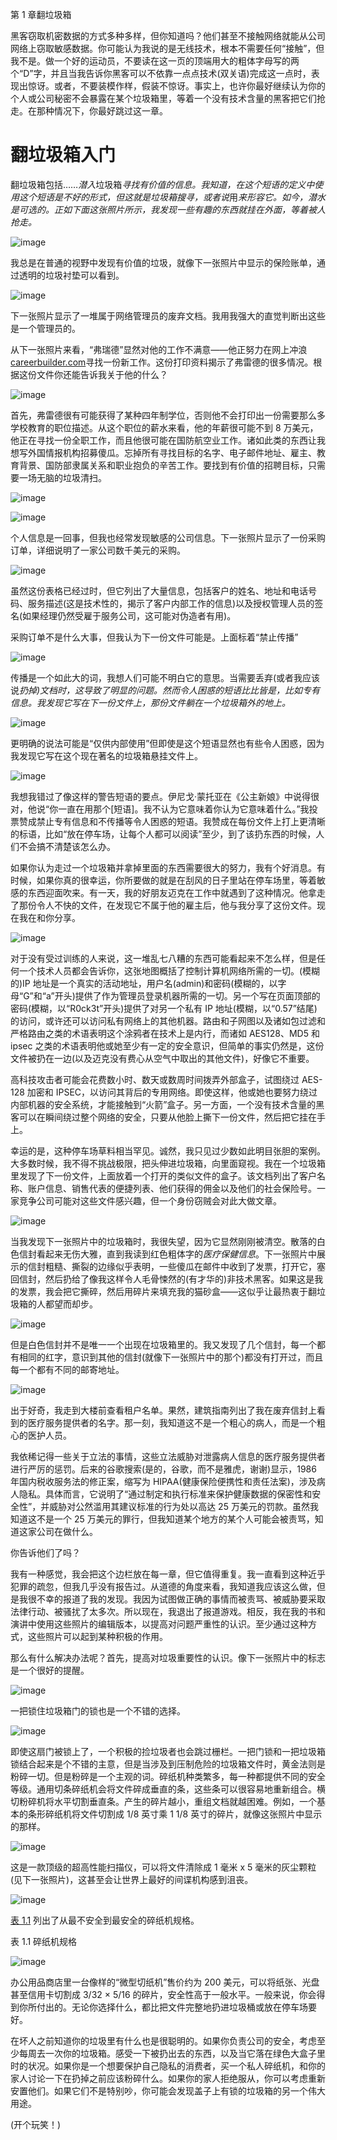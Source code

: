 第 1 章翻垃圾箱

黑客窃取机密数据的方式多种多样，但你知道吗？他们甚至不接触网络就能从公司网络上窃取敏感数据。你可能认为我说的是无线技术，根本不需要任何“接触”，但我不是。做一个好的运动员，不要读在这一页的顶端用大的粗体字母写的两个“D”字，并且当我告诉你黑客可以不依靠一点点技术(双关语)完成这一点时，表现出惊讶。或者，不要装模作样，假装不惊讶。事实上，也许你最好继续认为你的个人或公司秘密不会暴露在某个垃圾箱里，等着一个没有技术含量的黑客把它们抢走。在那种情况下，你最好跳过这一章。

# 翻垃圾箱入门

翻垃圾箱包括……*潜入*垃圾箱*寻找有价值的信息。我知道，在这个短语的定义中使用这个短语是不好的形式，但这就是垃圾箱搜寻，或者说*用*来形容它。如今，潜水是可选的。正如下面这张照片所示，我发现一些有趣的东西就挂在外面，等着被人抢走。*

![image](img/2-1.jpg)

我总是在普通的视野中发现有价值的垃圾，就像下一张照片中显示的保险账单，通过透明的垃圾衬垫可以看到。

![image](img/2-2.jpg)

下一张照片显示了一堆属于网络管理员的废弃文档。我用我强大的直觉判断出这些是一个管理员的。

从下一张照片来看，“弗瑞德”显然对他的工作不满意——他正努力在网上冲浪[careerbuilder.com](http://careerbuilder.com)寻找一份新工作。这份打印资料揭示了弗雷德的很多情况。根据这份文件你还能告诉我关于他的什么？

![image](img/3-1.jpg)

首先，弗雷德很有可能获得了某种四年制学位，否则他不会打印出一份需要那么多学校教育的职位描述。从这个职位的薪水来看，他的年薪很可能不到 8 万美元，他正在寻找一份全职工作，而且他很可能在国防航空业工作。诸如此类的东西让我想写外国情报机构招募傻瓜。忘掉所有寻找目标的名字、电子邮件地址、雇主、教育背景、国防部隶属关系和职业抱负的辛苦工作。要找到有价值的招聘目标，只需要一场无脑的垃圾清扫。

![image](img/3-2.jpg)

![image](img/4-1.jpg)

个人信息是一回事，但我也经常发现敏感的公司信息。下一张照片显示了一份采购订单，详细说明了一家公司数千美元的采购。

![image](img/4-2.jpg)

虽然这份表格已经过时，但它列出了大量信息，包括客户的姓名、地址和电话号码、服务描述(这是技术性的，揭示了客户内部工作的信息)以及授权管理人员的签名(如果经理仍然受雇于服务公司，这可能对伪造者有用)。

采购订单不是什么大事，但我认为下一份文件可能是。上面标着“禁止传播”

![image](img/5-1.jpg)

传播是一个如此大的词，我想人们可能不明白它的意思。当需要丢弃(或者我应该说*扔掉)*文档时，这导致了明显的问题。然而令人困惑的短语比比皆是，比如*专有信息。我发现它写在下一份文件上，那份文件躺在一个垃圾箱外的地上。*

![image](img/5-2.jpg)

更明确的说法可能是“仅供内部使用”但即使是这个短语显然也有些令人困惑，因为我发现它写在这个现在著名的垃圾箱悬挂文件上。

![image](img/6-1.jpg)

我想我错过了像这样的警告短语的要点。伊尼戈·蒙托亚在《公主新娘》中说得很对，他说“你一直在用那个[短语]。我不认为它意味着你认为它意味着什么。”我投票赞成禁止专有信息和不传播等令人困惑的短语。我赞成在每份文件上打上更清晰的标语，比如“放在停车场，让每个人都可以阅读”至少，到了该扔东西的时候，人们不会搞不清楚该怎么办。

如果你认为走过一个垃圾箱并拿掉里面的东西需要很大的努力，我有个好消息。有时候，如果你真的很幸运，你所要做的就是在刮风的日子里站在停车场里，等着敏感的东西迎面吹来。有一天，我的好朋友迈克在工作中就遇到了这种情况。他拿走了那份令人不快的文件，在发现它不属于他的雇主后，他与我分享了这份文件。现在我在和你分享。

![image](img/6-2.jpg)

对于没有受过训练的人来说，这一堆乱七八糟的东西可能看起来不怎么样，但是任何一个技术人员都会告诉你，这张地图概括了控制计算机网络所需的一切。(模糊的)IP 地址是一个真实的活动地址，用户名(admin)和密码(模糊的，以字母“G”和“a”开头)提供了作为管理员登录机器所需的一切。另一个写在页面顶部的密码(模糊，以“R0ck3t”开头)提供了对另一个私有 IP 地址(模糊，以“0.57”结尾)的访问，或许还可以访问私有网络上的其他机器。路由和子网图以及诸如包过滤和严格路由之类的术语表明这个涂鸦者在技术上是内行，而诸如 AES128、MD5 和 ipsec 之类的术语表明他或她至少有一定的安全意识，但简单的事实仍然是，这份文件被扔在一边(以及迈克没有费心从空气中取出的其他文件)，好像它不重要。

高科技攻击者可能会花费数小时、数天或数周时间拨弄外部盒子，试图绕过 AES-128 加密和 IPSEC，以访问其背后的专用网络。即使这样，他或她也要努力绕过内部机器的安全系统，才能接触到“火箭”盒子。另一方面，一个没有技术含量的黑客可以在瞬间绕过整个网络的安全，只要从他脸上撕下一份文件，然后把它挂在手上。

幸运的是，这种停车场草料相当罕见。诚然，我只见过少数如此明目张胆的案例。大多数时候，我不得不挑战极限，把头伸进垃圾箱，向里面窥视。我在一个垃圾箱里发现了下一份文件，上面放着一个打开的类似文件的盒子。该文档列出了客户名称、账户信息、销售代表的便捷列表、他们获得的佣金以及他们的社会保险号。一家竞争公司可能对这些文件感兴趣，但一个身份窃贼会对此大做文章。

![image](img/8-1.jpg)

当我发现下一张照片中的垃圾箱时，我很失望，因为它显然刚刚被清空。散落的白色信封看起来无伤大雅，直到我读到红色粗体字的*医疗保健信息*。下一张照片中展示的信封粗糙、撕裂的边缘似乎表明，一些傻瓜在邮件中收到了发票，打开它，塞回信封，然后扔给了像我这样令人毛骨悚然的(有才华的)非技术黑客。如果这是我的发票，我会把它撕碎，然后用碎片来填充我的猫砂盒——这似乎让最热衷于翻垃圾箱的人都望而却步。

![image](img/8-2.jpg)

但是白色信封并不是唯一一个出现在垃圾箱里的。我又发现了几个信封，每一个都有相同的红字，意识到其他的信封(就像下一张照片中的那个)都没有打开过，而且每一个都有不同的邮寄地址。

![image](img/9-1.jpg)

出于好奇，我走到大楼前查看租户名单。果然，建筑指南列出了我在废弃信封上看到的医疗服务提供者的名字。那一刻，我知道这不是一个粗心的病人，而是一个粗心的医护人员。

我依稀记得一些关于立法的事情，这些立法威胁对泄露病人信息的医疗服务提供者进行严厉的惩罚。后来的谷歌搜索(是的，谷歌，而不是雅虎，谢谢)显示，1986 年国内税收服务法的修正案，缩写为 HIPAA(健康保险便携性和责任法案)，涉及病人隐私。具体而言，它说明了“通过制定和执行标准来保护健康数据的保密性和安全性”，并威胁对公然滥用其建议标准的行为处以高达 25 万美元的罚款。虽然我知道这不是一个 25 万美元的罪行，但我知道某个地方的某个人可能会被责骂，知道这家公司在做什么。

你告诉他们了吗？

我有一种感觉，我会把这个边栏放在每一章，但它值得重复。我一直看到这种近乎犯罪的疏忽，但我几乎没有报告过。从道德的角度来看，我知道我应该这么做，但是我很不幸的报道了我的发现。我因为试图做正确的事情而被责骂、被威胁要采取法律行动、被骚扰了太多次。所以现在，我退出了报道游戏。相反，我在我的书和演讲中使用这些照片的编辑版本，以提高对问题严重性的认识。至少通过这种方式，这些照片可以起到某种积极的作用。

那么有什么解决办法呢？首先，提高对垃圾重要性的认识。像下一张照片中的标志是一个很好的提醒。

![image](img/10-1.jpg)

一把锁住垃圾箱门的锁也是一个不错的选择。

![image](img/10-2.jpg)

即使这扇门被锁上了，一个积极的捡垃圾者也会跳过栅栏。一把门锁和一把垃圾箱锁结合起来是个不错的主意，但是当涉及到压制危险的垃圾箱文件时，黄金法则是粉碎一切。但是粉碎是一个主观的词。碎纸机种类繁多，每一种都提供不同的安全等级。通用切条碎纸机会将文件碎成垂直的条，这些条可以很容易地重新组合。横切粉碎机将水平切割垂直条。产生的碎片越小，重组文档就越困难。例如，一个基本的条形碎纸机将文件切割成 1/8 英寸乘 1 1/8 英寸的碎片，就像这张照片中显示的那样。

![image](img/11-1.jpg)

这是一款顶级的超高性能扫描仪，可以将文件清除成 1 毫米 x 5 毫米的灰尘颗粒(见下一张照片)，这甚至会让世界上最好的间谍机构感到沮丧。

![image](img/11-2.jpg)

[表 1.1](#tbl1.1) 列出了从最不安全到最安全的碎纸机规格。

表 1.1 碎纸机规格

![image](img/tbl1.1.jpg)

办公用品商店里一台像样的“微型切纸机”售价约为 200 美元，可以将纸张、光盘甚至信用卡切割成 3/32 × 5/16 的碎片，安全性高于一般水平。一般来说，你会得到你所付出的。无论你选择什么，都比把文件完整地扔进垃圾桶或放在停车场要好。

在坏人之前知道你的垃圾里有什么也是很聪明的。如果你负责公司的安全，考虑至少每周去一次你的垃圾箱。感受一下被扔出去的东西，以及当它落在绿色大盒子里时的状况。如果你是一个想要保护自己隐私的消费者，买一个私人碎纸机，和你的家人讨论一下在扔掉之前应该粉碎什么。如果你的家人拒绝服从，你可以考虑重新安置他们。如果它们不是特别吵，你可能会发现盖子上有锁的垃圾箱的另一个伟大用途。

(开个玩笑！)